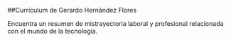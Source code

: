 ##Currículum de Gerardo Hernández Flores

Encuentra un resumen de mistrayectoria laboral y profesional relacionada con el mundo de la tecnología.
